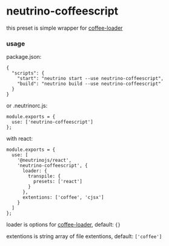 # neutrino-coffeescript

this preset is simple wrapper for [coffee-loader](https://github.com/webpack-contrib/coffee-loader)

### usage
package.json:
```
{
  "scripts": {
    "start": "neutrino start --use neutrino-coffeescript",
    "build": "neutrino build --use neutrino-coffeescript"
  }
}
```

or .neutrinorc.js:
```
module.exports = {
  use: ['neutrino-coffeescript']
};
```

with react:
```
module.exports = {
  use: [
    '@neutrinojs/react',
    'neutrino-coffeescript', {
      loader: {
        transpile: {
          presets: ['react']
        }
      },
      extentions: ['coffee', 'cjsx']
    }
  ]
};
```
loader is options for [coffee-loader](https://github.com/webpack-contrib/coffee-loader), default: `{}`

extentions is string array of file extentions, default: `['coffee']`
